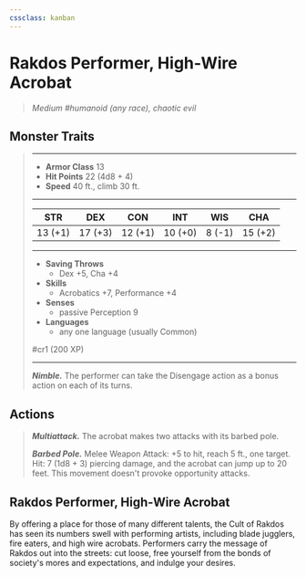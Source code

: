 ```yaml
---
cssclass: kanban
---
```


# Rakdos Performer, High-Wire Acrobat
>*Medium #humanoid (any race), chaotic evil*
## Monster Traits
>___
>- **Armor Class** 13
>- **Hit Points** 22 (4d8 + 4)
>- **Speed** 40 ft., climb 30 ft.
>___
>|STR|DEX|CON|INT|WIS|CHA|
>|:---:|:---:|:---:|:---:|:---:|:---:|
>|13 (+1)|17 (+3)|12 (+1)|10 (+0)|8 (-1)|15 (+2)|
>___
>- **Saving Throws**
>	 - Dex +5, Cha +4
>- **Skills**
>	 - Acrobatics +7, Performance +4
>- **Senses**
>	 - passive Perception 9
>- **Languages**
>	 - any one language (usually Common)
>
> #cr1 (200 XP)
>___
>***Nimble.*** The performer can take the Disengage action as a bonus action on each of its turns.  
>
## Actions
>***Multiattack.*** The acrobat makes two attacks with its barbed pole.  
>
>***Barbed Pole.*** Melee Weapon Attack: +5 to hit, reach 5 ft., one target. Hit: 7 (1d8 + 3) piercing damage, and the acrobat can jump up to 20 feet. This movement doesn't provoke opportunity attacks.
## Rakdos Performer, High-Wire Acrobat
By offering a place for those of many different talents, the Cult of Rakdos has seen its numbers swell with performing artists, including blade jugglers, fire eaters, and high wire acrobats. Performers carry the message of Rakdos out into the streets: cut loose, free yourself from the bonds of society's mores and expectations, and indulge your desires.
